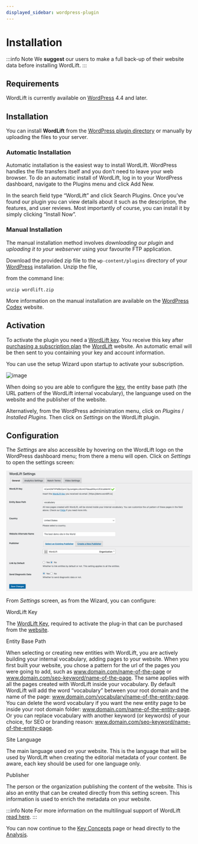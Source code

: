 ```yaml
---
displayed_sidebar: wordpress-plugin
---
```


# Installation

:::info Note
We **suggest** our users to make a full back-up of their website data before installing WordLift.
:::

## Requirements

WordLift is currently available on [WordPress] 4.4 and later.

## Installation

You can install **WordLift** from the [WordPress plugin directory](https://wordpress.org/plugins/wordlift/) or manually by uploading the files to your server.

### Automatic Installation

Automatic installation is the easiest way to install WordLift. WordPress handles the file transfers itself and you don’t need to leave your web browser. To do an automatic install of WordLift, log in to your WordPress dashboard, navigate to the Plugins menu and click Add New.

In the search field type “WordLift” and click Search Plugins. Once you’ve found our plugin you can view details about it such as the description, the features, and user reviews. Most importantly of course, you can install it by simply clicking “Install Now”.

### Manual Installation

The manual installation method involves *downloading our plugin* and *uploading it to your webserver* using your favourite FTP application.

Download the provided zip file to the `wp-content/plugins` directory of your [WordPress] installation. Unzip the file,

from the command line:

```
unzip wordlift.zip
```

More information on the manual installation are available on the [WordPress Codex](http://codex.wordpress.org/Managing_Plugins#Manual_Plugin_Installation) website.

## Activation

To activate the plugin you need a [WordLift key](key-concepts#wordlift-key). You receive this key after [purchasing a subscription plan](https://wordlift.io/pricing/) the [WordLift] website. An automatic email will be then sent to you containing your key and account information.

You can use the setup Wizard upon startup to activate your subscription.

![image](./images/wordlift-setup-wizard.gif)

When doing so you are able to configure the [key](key-concepts#wordlift-key), the entity base path (the URL pattern of the WordLift internal vocabulary), the languange used on the website and the publisher of the website.

Alternatively, from the WordPress administration menu, click on *Plugins* / *Installed Plugins*. Then click on *Settings* on the
WordLift plugin.

## Configuration

The *Settings* are also accessible by hovering on the WordLift logo on the WordPress dashboard menu; from there a menu will open.
Click on *Settings* to open the settings screen:

![image](./images/wordlift-settings-screen.png)

From *Settings* screen, as from the Wizard, you can configure:

WordLift Key

The [WordLift Key](key-concepts#wordlift-key), required to activate the plug-in that can be purchased from the [website](https://wordlift.io/pricing/).

Entity Base Path

When selecting or creating new entities with WordLift, you are actively building your internal vocabulary, adding pages to  your website. When you first built your website, you chose a pattern for the url of the pages you were going to add, such as www.domain.com/name-of-the-page or www.domain.com/seo-keyword/name-of-the-page.
  The same applies with all the pages created with WordLift inside your vocabulary.
  By default WordLift will add the word “vocabulary” between your root domain and the name of the page: www.domain.com/vocabulary/name-of-the-entity-page.
  You can delete the word vocabulary if you want the new entity page to be inside your root domain folder: www.domain.com/name-of-the-entity-page.
  Or you can replace vocabulary with another keyword (or keywords) of your choice, for SEO or branding reason: www.domain.com/seo-keyword/name-of-the-entity-page.

Site Language

The main language used on your website. This is the language that will be used by WordLift when creating the editorial metadata of your content. Be aware, each key should be used for one language only.

Publisher

The person or the organization publishing the content of the website. This is also an entity that can be created directly from this setting screen. This information is used to enrich the metadata on your website.

:::info Note
For more information on the multilingual support of WordLift [read here](faq#what-are-the-languages-supported-by-wordlift).
:::

You can now continue to the [Key Concepts](key-concepts) page or head directly to the [Analysis](analysis).

[join.wordlift.it]: https://join.wordlift.it/
[my.redlink.io]: https://my.redlink.io
[redlink]: https://redlink.co/
[wordlift]: https://wordlift.io/
[wordpress]: https://wordpress.org/
